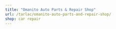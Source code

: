 ```yaml
---
title: "Omanito Auto Parts & Repair Shop"
url: /tarlac/omanito-auto-parts-and-repair-shop/
shop: car repair
---
```

